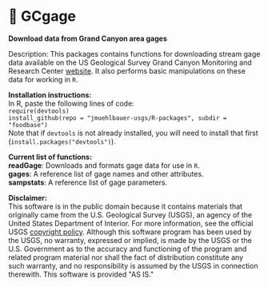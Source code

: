 # :ocean: GCgage
**Download data from Grand Canyon area gages**

Description: This packages contains functions for downloading stream gage data available on the US Geological Survey Grand Canyon Monitoring and Research Center [website](https://www.gcmrc.gov/discharge_qw_sediment/stations/GCDAMP). It also performs basic manipulations on these data for working in `R`.

__Installation instructions:__  
In R, paste the following lines of code:  
`require(devtools)`  
`install_github(repo = "jmuehlbauer-usgs/R-packages", subdir = "foodbase")`  
Note that if `devtools` is not already installed, you will need to install that first (`install.packages("devtools")`).

__Current list of functions:__  
__readGage__: Downloads and formats gage data for use in `R`.  
__gages__: A reference list of gage names and other attributes.  
__sampstats__: A reference list of gage parameters.

__Disclaimer:__  
This software is in the public domain because it contains materials that originally came from the U.S. Geological Survey (USGS), an agency of the United States Department of Interior. For more information, see the official USGS [copyright policy](https://www.usgs.gov/visual-id/credit_usgs.html#copyright). Although this software program has been used by the USGS, no warranty, expressed or implied, is made by the USGS or the U.S. Government as to the accuracy and functioning of the program and related program material nor shall the fact of distribution constitute any such warranty, and no responsibility is assumed by the USGS in connection therewith. This software is provided "AS IS."
